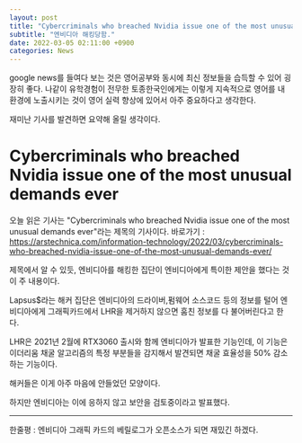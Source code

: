 ```yaml
---
layout: post
title: "Cybercriminals who breached Nvidia issue one of the most unusual demands ever"
subtitle: "엔비디아 해킹당함."
date: 2022-03-05 02:11:00 +0900
categories: News
---
```

google news를 들여다 보는 것은 영어공부와 동시에 최신 정보들을 습득할 수 있어 굉장히 좋다. 나같이 유학경험이 전무한 토종한국인에게는 이렇게 지속적으로 영어를 내 환경에 노출시키는 것이 영어 실력 향상에 있어서 아주 중요하다고 생각한다.

재미난 기사를 발견하면 요약해 올릴 생각이다.


# Cybercriminals who breached Nvidia issue one of the most unusual demands ever

오늘 읽은 기사는 "Cybercriminals who breached Nvidia issue one of the most unusual demands ever"라는 제목의 기사이다. 바로가기 : <https://arstechnica.com/information-technology/2022/03/cybercriminals-who-breached-nvidia-issue-one-of-the-most-unusual-demands-ever/>

제목에서 알 수 있듯, 엔비디아를 해킹한 집단이 엔비디아에게 특이한 제안을 했다는 것이 주 내용이다.

Lapsus$라는 해커 집단은 엔비디아의 드라이버,펌웨어 소스코드 등의 정보를 털어 엔비디아에게 그래픽카드에서 LHR을 제거하지 않으면 훔친 정보를 다 불어버린다고 한다.

LHR은 2021년 2월에 RTX3060 출시와 함께 엔비디아가 발표한 기능인데, 이 기능은 이더리움 채굴 알고리즘의 특정 부분들을 감지해서 발견되면 채굴 효율성을 50% 감소하는 기능이다.

해커들은 이게 아주 마음에 안들었던 모양이다.

하지만 엔비디아는 이에 응하지 않고 보안을 검토중이라고 발표했다.

----

한줄평 : 엔비디아 그래픽 카드의 베릴로그가 오픈소스가 되면 재밌긴 하겠다.